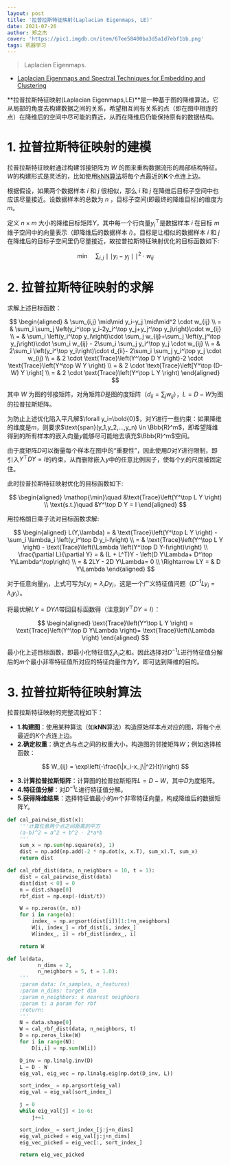 ```yaml
---
layout: post
title: '拉普拉斯特征映射(Laplacian Eigenmaps, LE)'
date: 2021-07-26
author: 郑之杰
cover: 'https://pic1.imgdb.cn/item/67ee58400ba3d5a1d7ebf1bb.png'
tags: 机器学习
---
```


> Laplacian Eigenmaps.

- [Laplacian Eigenmaps and Spectral Techniques for Embedding and Clustering](https://papers.nips.cc/paper_files/paper/2001/hash/f106b7f99d2cb30c3db1c3cc0fde9ccb-Abstract.html)

**拉普拉斯特征映射(Laplacian Eigenmaps,LE)**是一种基于图的降维算法，它从局部的角度去构建数据之间的关系，希望相互间有关系的点（即在图中相连的点）在降维后的空间中尽可能的靠近，从而在降维后仍能保持原有的数据结构。

# 1. 拉普拉斯特征映射的建模

拉普拉斯特征映射通过构建邻接矩阵为 $W$ 的图来重构数据流形的局部结构特征。$W$的构建形式是灵活的，比如使用[kNN算法](https://0809zheng.github.io/2020/03/23/knn.html)将每个点最近的**K**个点连上边。

根据假设，如果两个数据样本 $i$ 和 $j$ 很相似，那么 $i$ 和 $j$ 在降维后目标子空间中也应该尽量接近。设数据样本的总数为 $n$ ，目标子空间(即最终的降维目标)的维度为 $m$。 

定义 $n×m$ 大小的降维目标矩阵$Y$，其中每一个行向量$y_i^\top$是数据样本 $i$ 在目标 $m$ 维子空间中的向量表示（即降维后的数据样本 $i$）。目标是让相似的数据样本 $i$ 和 $j$ 在降维后的目标子空间里仍尽量接近，故拉普拉斯特征映射优化的目标函数如下:

$$
\mathop{\min}\quad \sum_{i,j} \mid\mid y_i-y_j \mid\mid^2 \cdot w_{ij}
$$

# 2. 拉普拉斯特征映射的求解

求解上述目标函数：

$$
\begin{aligned}
& \sum_{i,j} \mid\mid y_i-y_j \mid\mid^2 \cdot w_{ij} \\
= & \sum_i \sum_j \left(y_i^\top y_i-2y_i^\top y_j+y_j^\top y_j\right)\cdot w_{ij} \\
= & \sum_i \left(y_i^\top y_i\right)\cdot \sum_j w_{ij}+\sum_j \left(y_j^\top y_j\right)\cdot  \sum_i w_{ij} - 2\sum_i \sum_j y_i^\top y_j \cdot w_{ij}  \\
= & 2\sum_i \left(y_i^\top y_i\right)\cdot d_{ii}- 2\sum_i \sum_j y_i^\top y_j \cdot w_{ij}  \\
= & 2 \cdot \text{Trace}\left(Y^\top D Y \right)-2 \cdot \text{Trace}\left(Y^\top W Y \right) \\
= & 2 \cdot \text{Trace}\left[Y^\top (D-W) Y \right] \\
= & 2 \cdot \text{Trace}\left(Y^\top L Y \right)
\end{aligned}
$$

其中 $W$ 为图的邻接矩阵，对角矩阵$D$是图的度矩阵（$d_{ii}=\sum_j w_{ij}$），$L=D-W$为图的拉普拉斯矩阵。

为防止上述优化陷入平凡解$\forall y_i=\bold{0}$，对$Y$进行一些约束：如果降维的维度是$m$，则要求$\text{span}(y_1,y_2,...,y_n) \in \Bbb{R}^m$，即希望降维得到的所有样本的嵌入向量$y$能够尽可能地去填充$\Bbb{R}^m$空间。

由于度矩阵$D$可以衡量每个样本在图中的“重要性”，因此使用$D$对$Y$进行限制，即引入$Y^\top D Y = I$的约束，从而删除嵌入$y$中的任意比例因子，使每个$y_i$的尺度被固定住。

此时拉普拉斯特征映射优化的目标函数如下:

$$
\begin{aligned}
\mathop{\min}\quad &\text{Trace}\left(Y^\top L Y \right) \\
\text{s.t.}\quad &Y^\top D Y = I
\end{aligned}
$$

用拉格朗日乘子法对目标函数求解:

$$
\begin{aligned}
L(Y,\lambda) = & \text{Trace}\left(Y^\top L Y \right) - \sum_i \lambda_i \left(y_i^\top D y_i-I\right) \\
= & \text{Trace}\left(Y^\top L Y \right) - \text{Trace}\left(\Lambda \left(Y^\top D Y-I\right)\right) \\
\frac{\partial L}{\partial Y} = & (L + L^T)Y - \left(D Y\Lambda+  D^\top Y\Lambda^\top\right) \\
= & 2LY -  2D Y\Lambda= 0 \\
\Rightarrow LY = & D Y\Lambda
\end{aligned}
$$

对于任意向量$y_i$，上式可写为$Ly_i=\lambda_iDy_i$，这是一个广义特征值问题（$D^{-1}Ly_i=\lambda_iy_i$）。

将最优解$LY = D Y\Lambda$带回目标函数得（注意到$Y^\top D Y=I$）：

$$
\begin{aligned}
\text{Trace}\left(Y^\top L Y \right) = \text{Trace}\left(Y^\top D Y\Lambda \right)= \text{Trace}\left(\Lambda \right)
\end{aligned}
$$

最小化上述目标函数，即最小化特征值$\sum_i \lambda_i$之和。因此选择对$D^{-1}L$进行特征值分解后的$m$个最小非零特征值所对应的特征向量作为$Y$，即可达到降维的目的。

# 3. 拉普拉斯特征映射算法

拉普拉斯特征映射的完整流程如下：

- **1.构建图**：使用某种算法（如**kNN**算法）构造原始样本点对应的图，将每个点最近的$K$个点连上边。
- **2.确定权重**：确定点与点之间的权重大小，构造图的邻接矩阵$W$；例如选择核函数：

$$
W_{ij} = \exp\left(-\frac{\|x_i-x_j\|^2}{t}\right)
$$

- **3.计算拉普拉斯矩阵**：计算图的拉普拉斯矩阵$L=D-W$，其中$D$为度矩阵。
- **4.特征值分解**：对$D^{-1}L$进行特征值分解。
- **5.获得降维结果**：选择特征值最小的$m$个非零特征向量，构成降维后的数据矩阵$Y$。

```python
def cal_pairwise_dist(x):
    '''计算任意两个点之间距离的平方
    (a-b)^2 = a^2 + b^2 - 2*a*b
    '''
    sum_x = np.sum(np.square(x), 1)
    dist = np.add(np.add(-2 * np.dot(x, x.T), sum_x).T, sum_x)
    return dist

def cal_rbf_dist(data, n_neighbors = 10, t = 1):
    dist = cal_pairwise_dist(data)
    dist[dist < 0] = 0
    n = dist.shape[0]
    rbf_dist = np.exp(-(dist/t))

    W = np.zeros((n, n))
    for i in range(n):
        index_ = np.argsort(dist[i])[1:1+n_neighbors]
        W[i, index_] = rbf_dist[i, index_]
        W[index_, i] = rbf_dist[index_, i]

    return W

def le(data,
          n_dims = 2,
          n_neighbors = 5, t = 1.0):
    '''
    :param data: (n_samples, n_features)
    :param n_dims: target dim
    :param n_neighbors: k nearest neighbors
    :param t: a param for rbf
    :return:
    '''
    N = data.shape[0]
    W = cal_rbf_dist(data, n_neighbors, t)
    D = np.zeros_like(W)
    for i in range(N):
        D[i,i] = np.sum(W[i])

    D_inv = np.linalg.inv(D)
    L = D - W
    eig_val, eig_vec = np.linalg.eig(np.dot(D_inv, L))

    sort_index_ = np.argsort(eig_val)
    eig_val = eig_val[sort_index_]

    j = 0
    while eig_val[j] < 1e-6:
        j+=1

    sort_index_ = sort_index_[j:j+n_dims]
    eig_val_picked = eig_val[j:j+n_dims]
    eig_vec_picked = eig_vec[:, sort_index_]

    return eig_vec_picked
```
